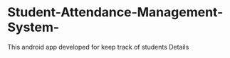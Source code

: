 # Student-Attendance-Management-System-
This android app developed for keep track of students Details
